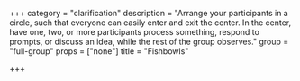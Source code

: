+++
category = "clarification"
description = "Arrange your participants in a circle, such that everyone can easily enter and exit the center. In the center, have one, two, or more participants process something, respond to prompts, or discuss an idea, while the rest of the group observes."
group = "full-group"
props = ["none"]
title = "Fishbowls"

+++
